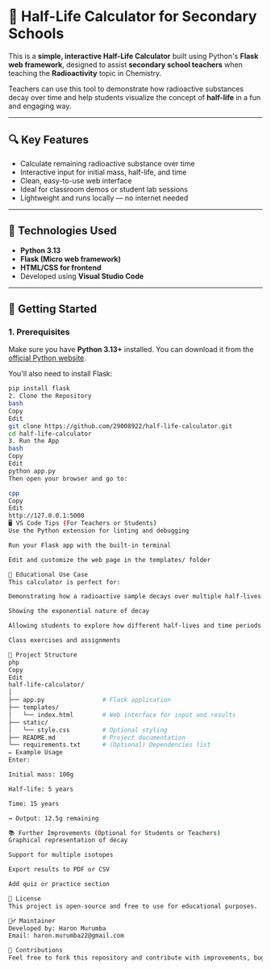 # 🧪 Half-Life Calculator for Secondary Schools

This is a **simple, interactive Half-Life Calculator** built using Python's **Flask web framework**, designed to assist **secondary school teachers** when teaching the **Radioactivity** topic in Chemistry.

Teachers can use this tool to demonstrate how radioactive substances decay over time and help students visualize the concept of **half-life** in a fun and engaging way.

---

## 🔍 Key Features

- Calculate remaining radioactive substance over time
- Interactive input for initial mass, half-life, and time
- Clean, easy-to-use web interface
- Ideal for classroom demos or student lab sessions
- Lightweight and runs locally — no internet needed

---

## 🧰 Technologies Used

- **Python 3.13**
- **Flask (Micro web framework)**
- **HTML/CSS for frontend**
- Developed using **Visual Studio Code**

---

## 🚀 Getting Started

### 1. Prerequisites

Make sure you have **Python 3.13+** installed. You can download it from the [official Python website](https://www.python.org/downloads/).

You'll also need to install Flask:

```bash
pip install flask
2. Clone the Repository
bash
Copy
Edit
git clone https://github.com/29008922/half-life-calculator.git
cd half-life-calculator
3. Run the App
bash
Copy
Edit
python app.py
Then open your browser and go to:

cpp
Copy
Edit
http://127.0.0.1:5000
🖥️ VS Code Tips (For Teachers or Students)
Use the Python extension for linting and debugging

Run your Flask app with the built-in terminal

Edit and customize the web page in the templates/ folder

🧠 Educational Use Case
This calculator is perfect for:

Demonstrating how a radioactive sample decays over multiple half-lives

Showing the exponential nature of decay

Allowing students to explore how different half-lives and time periods affect the remaining mass

Class exercises and assignments

📂 Project Structure
php
Copy
Edit
half-life-calculator/
│
├── app.py                # Flask application
├── templates/
│   └── index.html        # Web interface for input and results
├── static/
│   └── style.css         # Optional styling
├── README.md             # Project documentation
└── requirements.txt      # (Optional) Dependencies list
✏️ Example Usage
Enter:

Initial mass: 100g

Half-life: 5 years

Time: 15 years

→ Output: 12.5g remaining

📚 Further Improvements (Optional for Students or Teachers)
Graphical representation of decay

Support for multiple isotopes

Export results to PDF or CSV

Add quiz or practice section

📜 License
This project is open-source and free to use for educational purposes.

🙋‍♂️ Maintainer
Developed by: Haron Murumba
Email: haron.murumba22@gmail.com

🤝 Contributions
Feel free to fork this repository and contribute with improvements, bug fixes, or educational enhancements.